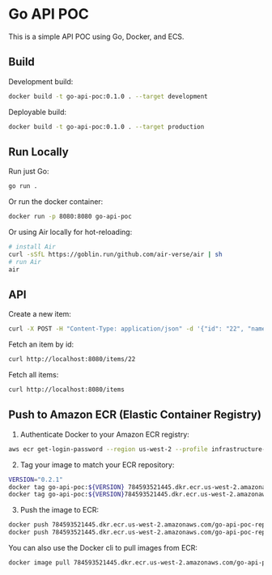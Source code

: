 # Go API POC

This is a simple API POC using Go, Docker, and ECS.

## Build

Development build:
```bash
docker build -t go-api-poc:0.1.0 . --target development
```

Deployable build:
```bash
docker build -t go-api-poc:0.1.0 . --target production
```

## Run Locally

Run just Go:
```bash
go run .
```

Or run the docker container:
```bash
docker run -p 8080:8080 go-api-poc
```

Or using Air locally for hot-reloading:
```bash
# install Air
curl -sSfL https://goblin.run/github.com/air-verse/air | sh
# run Air
air
```

## API

Create a new item:
```bash
curl -X POST -H "Content-Type: application/json" -d '{"id": "22", "name": "🔮"}' http://localhost:8080/items
```

Fetch an item by id:
```bash
curl http://localhost:8080/items/22
```

Fetch all items:
```bash
curl http://localhost:8080/items
```

## Push to Amazon ECR (Elastic Container Registry)

1. Authenticate Docker to your Amazon ECR registry:
```bash
aws ecr get-login-password --region us-west-2 --profile infrastructure-admin-dev | docker login --username AWS --password-stdin 784593521445.dkr.ecr.us-west-2.amazonaws.com
```

2. Tag your image to match your ECR repository:
```bash
VERSION="0.2.1"
docker tag go-api-poc:${VERSION} 784593521445.dkr.ecr.us-west-2.amazonaws.com/go-api-poc-repository:${VERSION}
docker tag go-api-poc:${VERSION}784593521445.dkr.ecr.us-west-2.amazonaws.com/go-api-poc-repository:latest
```

3. Push the image to ECR:
```bash
docker push 784593521445.dkr.ecr.us-west-2.amazonaws.com/go-api-poc-repository:${VERSION}
docker push 784593521445.dkr.ecr.us-west-2.amazonaws.com/go-api-poc-repository:latest
```

You can also use the Docker cli to pull images from ECR:
```bash
docker image pull 784593521445.dkr.ecr.us-west-2.amazonaws.com/go-api-poc-repository:0.1.1
```

